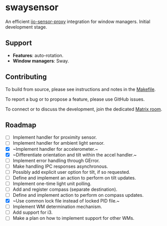 # swaysensor

An efficient [iio-sensor-proxy](https://gitlab.freedesktop.org/hadess/iio-sensor-proxy/) integration for window managers. Initial development stage.

## Support

- **Features**: auto-rotation.
- **Window managers**: Sway.

## Contributing

To build from source, please see instructions and notes in the [Makefile](./Makefile).

To report a bug or to propose a feature, please use GitHub issues.

To connect or to discuss the development, join the dedicated [Matrix room](https://matrix.to/#/#swaysensor:envs.net).

## Roadmap

- [ ] Implement handler for proximity sensor.
- [ ] Implement handler for ambient light sensor.
- [x] ~Implement handler for accelerometer.~
- [x] ~Differentiate orientation and tilt within the accel handler.~
- [ ] Implement error handling through GError.
- [ ] Make handling IPC responses asynchronous.
- [ ] Possibly add explicit user option for tilt, if so requested.
- [ ] Define and implement an action to perform on tilt updates.
- [ ] Implement one-time light unit polling.
- [ ] Add and register compass (separate destination).
- [ ] Define and implement action to perform on compass updates.
- [x] ~Use common lock file instead of locked PID file.~
- [ ] Implement WM determination mechanism.
- [ ] Add support for i3.
- [ ] Make a plan on how to implement support for other WMs.
